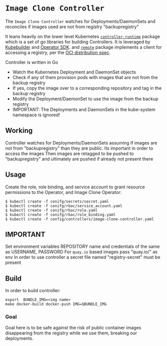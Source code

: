 # `Image Clone Controller`

The `Image Clone Controller` watches for Deployments/DaemonSets and reconciles if images used are not from
registry "backupregistry"

It leans heavily on the lower level Kubernetes [`controller-runtime`](https://github.com/kubernetes-sigs/controller-runtime) package which is a set of go libraries for building
Controllers. It is leveraged by [Kubebuilder](https://book.kubebuilder.io/) and
[Operator SDK](https://github.com/operator-framework/operator-sdk).
and [`remote`](https://github.com/google/go-containerregistry/tree/main/pkg/v1/remote) package implements a client for accessing a registry,
per the [OCI distribution spec](https://github.com/opencontainers/distribution-spec/blob/master/spec.md).

Controller is written in Go

* Watch the Kubernetes Deployment and DaemonSet objects
* Check if any of them provision pods with images that are not from the backup
registry
* If yes, copy the image over to a corresponding repository and tag in the backup
registry
* Modify the Deployment/DaemonSet to use the image from the backup registry
* IMPORTANT: The Deployments and DaemonSets in the kube-system namespace
is ignored!

## Working 
Controller watches for Deployments/DaemonSets assuming if images are not from "backupregistry" than they are public. Its important in order to access the images
Then images are retagged to be pushed to "backupregistry" and ultimately are pushed if already not present there

## Usage
Create the role, role binding, and service account to grant resource permissions to the Operator, and Image Clone Operator:
```
$ kubectl create -f conifg/secrets/secret.yaml
$ kubectl create -f conifg/rbac/service_account.yaml
$ kubectl create -f conifg/rbac/role.yaml
$ kubectl create -f conifg/rbac/role_binding.yaml
$ kubectl create -f config/controllers/image-clone-controller.yaml
```
## IMPORTANT
Set environment variables REPOSITORY name and credentials of the same as USERNAME, PASSWORD
For `quay.io` based images pass "quay.io/<repo name>" as env
In order to use controller a secret file named "registry-secret" must be present 

## Build
In order to build controller:

```
export  BUNDLE_IMG=<img name>
make docker-build docker-push IMG=$BUNDLE_IMG
```
### Goal
Goal here is to be safe against the risk of public container images disappearing from the registry while
we use them, breaking our deployments.




